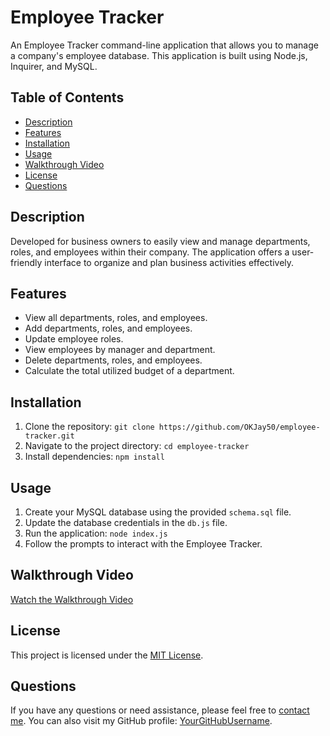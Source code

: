 # Employee Tracker

An Employee Tracker command-line application that allows you to manage a company's employee database. This application is built using Node.js, Inquirer, and MySQL.

## Table of Contents

- [Description](#description)
- [Features](#features)
- [Installation](#installation)
- [Usage](#usage)
- [Walkthrough Video](#walkthrough-video)
- [License](#license)
- [Questions](#questions)

## Description

Developed for business owners to easily view and manage departments, roles, and employees within their company. The application offers a user-friendly interface to organize and plan business activities effectively.

## Features

- View all departments, roles, and employees.
- Add departments, roles, and employees.
- Update employee roles.
- View employees by manager and department.
- Delete departments, roles, and employees.
- Calculate the total utilized budget of a department.

## Installation

1. Clone the repository: `git clone https://github.com/OKJay50/employee-tracker.git`
2. Navigate to the project directory: `cd employee-tracker`
3. Install dependencies: `npm install`

## Usage

1. Create your MySQL database using the provided `schema.sql` file.
2. Update the database credentials in the `db.js` file.
3. Run the application: `node index.js`
4. Follow the prompts to interact with the Employee Tracker.

## Walkthrough Video

[Watch the Walkthrough Video](#) <!-- Add the link to your walkthrough video -->

## License

This project is licensed under the [MIT License](LICENSE).

## Questions

If you have any questions or need assistance, please feel free to [contact me](mailto:demasse1125@gmail.com). You can also visit my GitHub profile: [YourGitHubUsername](https://github.com/OKJay50).
